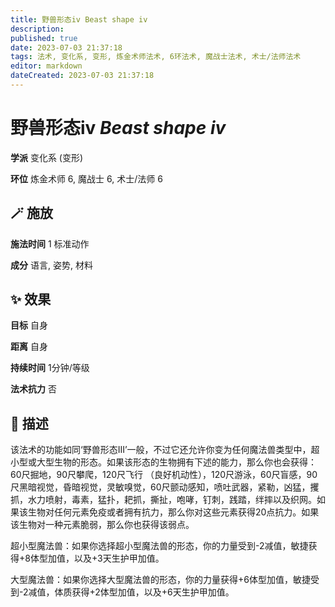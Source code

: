 ```yaml
---
title: 野兽形态iv Beast shape iv
description: 
published: true
date: 2023-07-03 21:37:18
tags: 法术, 变化系, 变形, 炼金术师法术, 6环法术, 魔战士法术, 术士/法师法术
editor: markdown
dateCreated: 2023-07-03 21:37:18
---
```


# **野兽形态iv** *Beast shape iv*

**学派** 变化系 (变形) 

**环位** 炼金术师 6, 魔战士 6, 术士/法师 6

## 🪄 施放

**施法时间** 1 标准动作

**成分** 语言, 姿势, 材料

## ✨ 效果 

**目标** 自身 

**距离** 自身  

**持续时间** 1分钟/等级 

**法术抗力** 否

## 📖 描述

该法术的功能如同‘野兽形态III’一般，不过它还允许你变为任何魔法兽类型中，超小型或大型生物的形态。如果该形态的生物拥有下述的能力，那么你也会获得：60尺掘地，90尺攀爬，120尺飞行 （良好机动性），120尺游泳，60尺盲感，90尺黑暗视觉，昏暗视觉，灵敏嗅觉，60尺颤动感知，喷吐武器，紧勒，凶猛，攫抓，水力喷射，毒素，猛扑，耙抓，撕扯，咆哮，钉刺，践踏，绊摔以及织网。如果该生物对任何元素免疫或者拥有抗力，那么你对这些元素获得20点抗力。如果该生物对一种元素脆弱，那么你也获得该弱点。

超小型魔法兽：如果你选择超小型魔法兽的形态，你的力量受到-2减值，敏捷获得+8体型加值，以及+3天生护甲加值。

大型魔法兽：如果你选择大型魔法兽的形态，你的力量获得+6体型加值，敏捷受到-2减值，体质获得+2体型加值，以及+6天生护甲加值。
    